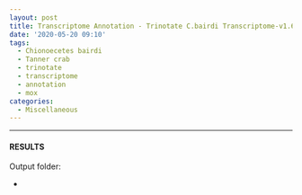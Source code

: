 ```yaml
---
layout: post
title: Transcriptome Annotation - Trinotate C.bairdi Transcriptome-v1.6 on Mox
date: '2020-05-20 09:10'
tags: 
  - Chionoecetes bairdi
  - Tanner crab
  - trinotate
  - transcriptome
  - annotation
  - mox
categories: 
  - Miscellaneous
---
```




---

#### RESULTS

Output folder:

- []()

